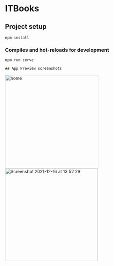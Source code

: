 # ITBooks

## Project setup
```
npm install
```

### Compiles and hot-reloads for development
```
npm run serve

## App Preview screenshots
```

<img width="306" alt="home" src="https://user-images.githubusercontent.com/82100635/146404126-0385e20d-ad6b-4289-aa60-ba0a7c6e3190.png">
<img width="304" alt="Screenshot 2021-12-16 at 13 52 29" src="https://user-images.githubusercontent.com/82100635/146404159-710abad7-5981-4006-8241-e154d718b2f8.png">
